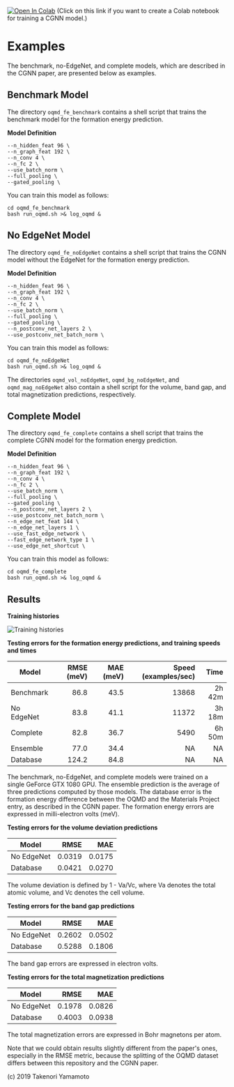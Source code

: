 [![Open In Colab](https://colab.research.google.com/assets/colab-badge.svg)](https://colab.research.google.com/github/Tony-Y/oqmd-v1.2-dataset-for-cgnn/blob/main/CGNN_oqmd_fe_benchmark.ipynb)
\(Click on this link if you want to create a Colab notebook for training a CGNN model.\)

# Examples

The benchmark, no-EdgeNet, and complete models, which are described in the CGNN paper, are presented below as examples.

## Benchmark Model
The directory `oqmd_fe_benchmark` contains a shell script that trains the benchmark model for the formation energy prediction.

**Model Definition**
```
--n_hidden_feat 96 \
--n_graph_feat 192 \
--n_conv 4 \
--n_fc 2 \
--use_batch_norm \
--full_pooling \
--gated_pooling \
```

You can train this model as follows:
```
cd oqmd_fe_benchmark
bash run_oqmd.sh >& log_oqmd &
```

## No EdgeNet Model
The directory `oqmd_fe_noEdgeNet` contains a shell script that trains the CGNN model without the EdgeNet for the formation energy prediction.

**Model Definition**
```
--n_hidden_feat 96 \
--n_graph_feat 192 \
--n_conv 4 \
--n_fc 2 \
--use_batch_norm \
--full_pooling \
--gated_pooling \
--n_postconv_net_layers 2 \
--use_postconv_net_batch_norm \
```

You can train this model as follows:
```
cd oqmd_fe_noEdgeNet
bash run_oqmd.sh >& log_oqmd &
```

The directories `oqmd_vol_noEdgeNet`, `oqmd_bg_noEdgeNet`, and `oqmd_mag_noEdgeNet` also contain a shell script for the volume, band gap, and total magnetization predictions, respectively.

## Complete Model
The directory `oqmd_fe_complete` contains a shell script that trains the complete CGNN model for the formation energy prediction.

**Model Definition**
```
--n_hidden_feat 96 \
--n_graph_feat 192 \
--n_conv 4 \
--n_fc 2 \
--use_batch_norm \
--full_pooling \
--gated_pooling \
--n_postconv_net_layers 2 \
--use_postconv_net_batch_norm \
--n_edge_net_feat 144 \
--n_edge_net_layers 1 \
--use_fast_edge_network \
--fast_edge_network_type 1 \
--use_edge_net_shortcut \
```

You can train this model as follows:
```
cd oqmd_fe_complete
bash run_oqmd.sh >& log_oqmd &
```

## Results

**Training histories**

![Training histories](../figs/fig_training_histories.png)

**Testing errors for the formation energy predictions, and training speeds and times**

| Model      | RMSE (meV) | MAE (meV)  | Speed (examples/sec) | Time   |
|------------|-----------:|-----------:|---------------------:|-------:|
| Benchmark  |       86.8 |       43.5 |                13868 | 2h 42m |
| No EdgeNet |       83.8 |       41.1 |                11372 | 3h 18m |
| Complete   |       82.8 |       36.7 |                 5490 | 6h 50m |
| Ensemble   |       77.0 |       34.4 |                   NA |     NA |
| Database   |      124.2 |       84.8 |                   NA |     NA |

The benchmark, no-EdgeNet, and complete models were trained on a single GeForce GTX 1080 GPU. The ensemble prediction is the average of three predictions computed by those  models. The database error is the formation energy difference between the OQMD and the Materials Project entry, as described in the CGNN paper. The formation energy errors are expressed in milli-electron volts (meV).

**Testing errors for the volume deviation predictions**

| Model      | RMSE   | MAE    |
|------------|-------:|-------:|
| No EdgeNet | 0.0319 | 0.0175 |
| Database   | 0.0421 | 0.0270 |

The volume deviation is defined by 1 - Va/Vc, where Va denotes the total atomic volume, and Vc denotes the cell volume.

**Testing errors for the band gap predictions**

| Model      | RMSE   | MAE    |
|------------|-------:|-------:|
| No EdgeNet | 0.2602 | 0.0502 |
| Database   | 0.5288 | 0.1806 |

The band gap errors are expressed in electron volts.

**Testing errors for the total magnetization predictions**

| Model      | RMSE   | MAE    |
|------------|-------:|-------:|
| No EdgeNet | 0.1978 | 0.0826 |
| Database   | 0.4003 | 0.0938 |

The total magnetization errors are expressed in Bohr magnetons per atom.

Note that we could obtain results slightly different from the paper's ones, especially in the RMSE metric, because the splitting of the OQMD dataset differs between this repository and the CGNN paper.

(c) 2019 Takenori Yamamoto
